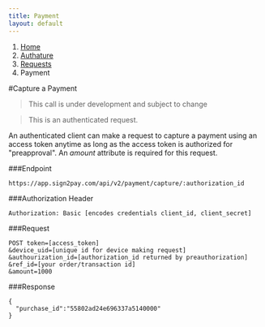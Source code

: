 ```yaml
---
title: Payment
layout: default
---
```


<ol class="breadcrumb">
  <li><a href="/">Home</a></li>
  <li><a href="/authature">Authature</a></li>
  <li><a href="/authature/requests/index.html">Requests</a></li>
  <li>Payment</li>
</ol>

#Capture a Payment

> This call is under development and subject to change

> This is an authenticated request.

An authenticated client can make a request to capture a payment using an access token anytime as long as the access token is authorized for "preapproval". An *amount* attribute is required for this request.

###Endpoint

    https://app.sign2pay.com/api/v2/payment/capture/:authorization_id

###Authorization Header

    Authorization: Basic [encodes credentials client_id, client_secret]

###Request

    POST token=[access_token]
    &device_uid=[unique id for device making request]
    &authourization_id=[authorization_id returned by preauthorization]
    &ref_id=[your order/transaction id]
    &amount=1000

###Response

    {
      "purchase_id":"55802ad24e696337a5140000"
    }